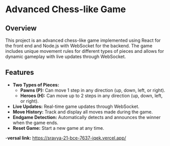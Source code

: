 # Advanced Chess-like Game

## Overview

This project is an advanced chess-like game implemented using React for the front end and Node.js with WebSocket for the backend. The game includes unique movement rules for different types of pieces and allows for dynamic gameplay with live updates through WebSocket.

## Features

- **Two Types of Pieces:**
  - **Pawns (P):** Can move 1 step in any direction (up, down, left, or right).
  - **Heroes (H):** Can move up to 2 steps in any direction (up, down, left, or right).
- **Live Updates:** Real-time game updates through WebSocket.
- **Move History:** Track and display all moves made during the game.
- **Endgame Detection:** Automatically detects and announces the winner when the game ends.
- **Reset Game:** Start a new game at any time.

-**versal link:** https://sravya-21-bce-7637-iqek.vercel.app/
